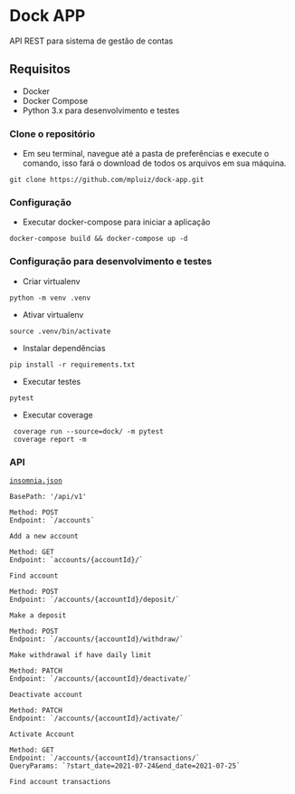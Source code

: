 # Dock APP

API REST para sistema de gestão de contas

## Requisitos 
- Docker
- Docker Compose
- Python 3.x para desenvolvimento e testes


### Clone o repositório

- Em seu terminal, navegue até a pasta de preferências e execute o comando, isso fará o download de todos os arquivos em sua máquina.

```shell
git clone https://github.com/mpluiz/dock-app.git
```

### Configuração 

- Executar docker-compose para iniciar a aplicação

```shell
docker-compose build && docker-compose up -d
```

### Configuração para desenvolvimento e testes

- Criar virtualenv

```shell
python -m venv .venv
```

- Ativar virtualenv

```shell
source .venv/bin/activate
```

- Instalar dependências

```shell
pip install -r requirements.txt
```

- Executar testes

```shell
pytest
```

- Executar coverage

```shell
 coverage run --source=dock/ -m pytest
 coverage report -m
```

### API

[`insomnia.json`](https://github.com/mpluiz/dock-app/blob/master/insomnia.json)

`BasePath: '/api/v1'`

```
Method: POST
Endpoint: `/accounts`

Add a new account
```

```
Method: GET
Endpoint: `accounts/{accountId}/`

Find account
```

```
Method: POST
Endpoint: `/accounts/{accountId}/deposit/`

Make a deposit
```

```
Method: POST
Endpoint: `/accounts/{accountId}/withdraw/`

Make withdrawal if have daily limit
```

```
Method: PATCH
Endpoint: `/accounts/{accountId}/deactivate/`

Deactivate account
```

```
Method: PATCH
Endpoint: `/accounts/{accountId}/activate/`

Activate Account
```

```
Method: GET
Endpoint: `/accounts/{accountId}/transactions/`
QueryParams: `?start_date=2021-07-24&end_date=2021-07-25`

Find account transactions
```
